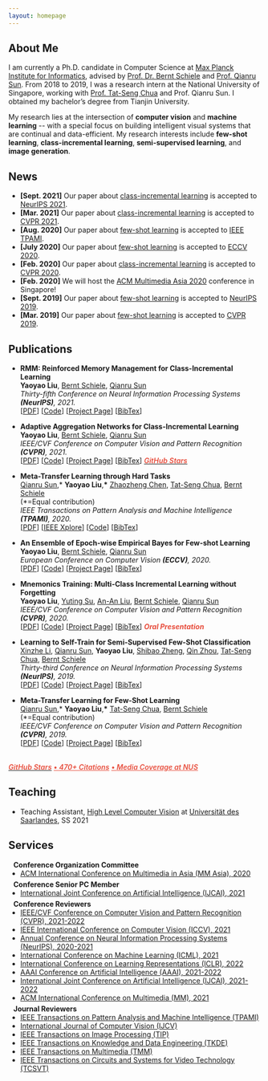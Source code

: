 ```yaml
---
layout: homepage
---
```


## About Me

I am currently a Ph.D. candidate in Computer Science at [Max Planck Institute for Informatics](https://www.mpi-inf.mpg.de/), advised by [Prof. Dr. Bernt Schiele](https://www.mpi-inf.mpg.de/departments/computer-vision-and-machine-learning/people/bernt-schiele) and [Prof. Qianru Sun](https://qianrusun.com/). From 2018 to 2019, I  was a research intern at the National University of Singapore, working with [Prof. Tat-Seng Chua](https://www.chuatatseng.com/) and Prof. Qianru Sun. I obtained my bachelor’s degree from Tianjin University. 

My research lies at the intersection of **computer vision** and **machine learning** -- with a special focus on building intelligent visual systems that are continual and data-efficient. My research interests include **few-shot learning**, **class-incremental learning**, **semi-supervised learning**, and **image generation**.

<!--
<strong style="color:#e74d3c; font-weight:600">I am looking for a research intern position in the EU and the US. I'd appreciate a ping if you see a job I might fit.</strong>
-->

## News

- **[Sept. 2021]** Our paper about [class-incremental learning](https://openreview.net/pdf?id=BfPzZSype5M) is accepted to [NeurIPS 2021](https://neurips.cc/Conferences/2021).
- **[Mar. 2021]** Our paper about [class-incremental learning](https://arxiv.org/pdf/2010.05063.pdf) is accepted to [CVPR 2021](http://cvpr2021.thecvf.com/).
- **[Aug. 2020]** Our paper about [few-shot learning](https://my-publications.yyliu.net/Meta-Transfer-Learning-through-Hard-Tasks.pdf) is accepted to [IEEE TPAMI](https://www.computer.org/csdl/journal/tp).
- **[July 2020]** Our paper about [few-shot learning](https://link.springer.com/content/pdf/10.1007%2F978-3-030-58517-4_24.pdf) is accepted to [ECCV 2020](https://eccv2020.eu/).
- **[Feb. 2020]** Our paper about [class-incremental learning](https://arxiv.org/pdf/2002.10211.pdf) is accepted to [CVPR 2020](http://cvpr2020.thecvf.com/).
- **[Feb. 2020]** We will host the [ACM Multimedia Asia 2020](https://mmasia2020.org/) conference in Singapore!
- **[Sept. 2019]** Our paper about [few-shot learning](https://papers.nips.cc/paper/2019/file/bf25356fd2a6e038f1a3a59c26687e80-Paper.pdf) is accepted to [NeurIPS 2019](https://nips.cc/Conferences/2019).
- **[Mar. 2019]** Our paper about [few-shot learning](https://openaccess.thecvf.com/content_CVPR_2019/papers/Sun_Meta-Transfer_Learning_for_Few-Shot_Learning_CVPR_2019_paper.pdf) is accepted to [CVPR 2019](http://cvpr2019.thecvf.com/).

## Publications

- **RMM: Reinforced Memory Management for Class-Incremental Learning**
  <br>
  **Yaoyao Liu**, [Bernt Schiele](https://www.mpi-inf.mpg.de/departments/computer-vision-and-multimodal-computing/people/bernt-schiele/), [Qianru Sun](https://qianrusun1015.github.io/)
  <br>
  *Thirty-fifth Conference on Neural Information Processing Systems **(NeurIPS)**, 2021.*
  <br> 
  [[PDF](https://openreview.net/pdf?id=BfPzZSype5M)] [[Code](https://gitlab.mpi-klsb.mpg.de/yaoyaoliu/rmm/)] [[Project Page](https://class-il.mpi-inf.mpg.de/rmm/)] [[BibTex](https://bib.yyliu.net/NeurIPS21.txt)]
  
- **Adaptive Aggregation Networks for Class-Incremental Learning**
  <br>
  **Yaoyao Liu**, [Bernt Schiele](https://www.mpi-inf.mpg.de/departments/computer-vision-and-multimodal-computing/people/bernt-schiele/), [Qianru Sun](https://qianrusun1015.github.io/)
  <br>
  *IEEE/CVF Conference on Computer Vision and Pattern Recognition **(CVPR)**, 2021.*
  <br> 
  [[PDF](https://arxiv.org/pdf/2010.05063.pdf)] [[Code](https://git.io/JYHyt)] [[Project Page](https://class-il.mpi-inf.mpg.de/)] [[BibTex](https://bib.yyliu.net/CVPR21.txt)]
  <a href="https://github.com/yaoyao-liu/class-incremental-learning/tree/main/adaptive-aggregation-networks" target="_blank" rel="noopener"><strong><i style="color:#e74d3c; font-weight:600" id="githubstars_manets"></i><i style="color:#e74d3c; font-weight:600"> GitHub Stars</i></strong></a>
  <script>
  githubStars("yaoyao-liu/class-incremental-learning", function(stars) {
  var startext = document.getElementById("githubstars_manets");
        startext.innerHTML=stars;
  });
  </script>
  
- **Meta-Transfer Learning through Hard Tasks**
  <br>
  [Qianru Sun](https://qianrusun1015.github.io/),\* **Yaoyao Liu**,**\*** [Zhaozheng Chen](https://zhaozhengchen.github.io/), [Tat-Seng Chua](https://www.chuatatseng.com/), [Bernt Schiele](https://www.mpi-inf.mpg.de/departments/computer-vision-and-multimodal-computing/people/bernt-schiele/)
  <br>
  (\*=Equal contribution)
  <br>
  *IEEE Transactions on Pattern Analysis and Machine Intelligence **(TPAMI)**, 2020.*
  <br> 
  [[PDF](https://my-publications.yyliu.net/Meta-Transfer-Learning-through-Hard-Tasks.pdf)] [[IEEE Xplore](https://ieeexplore.ieee.org/document/9173698)]  [[Code](https://github.com/yaoyao-liu/meta-transfer-learning)] [[BibTex](https://bib.yyliu.net/TPAMI20.txt)]

- **An Ensemble of Epoch-wise Empirical Bayes for Few-shot Learning**
  <br>
  **Yaoyao Liu**, [Bernt Schiele](https://www.mpi-inf.mpg.de/departments/computer-vision-and-multimodal-computing/people/bernt-schiele/), [Qianru Sun](https://qianrusun1015.github.io/)
  <br>
  *European Conference on Computer Vision **(ECCV)**, 2020.*
  <br> 
  [[PDF](https://link.springer.com/content/pdf/10.1007%2F978-3-030-58517-4_24.pdf)] [[Code](https://gitlab.mpi-klsb.mpg.de/yaoyaoliu/e3bm)] [[Project Page](https://e3bm.yyliu.net/)] [[BibTex](https://bib.yyliu.net/ECCV20.txt)]

- **Mnemonics Training: Multi-Class Incremental Learning without Forgetting**
  <br>
  **Yaoyao Liu**, [Yuting Su](http://seea.tju.edu.cn/info/1014/1459.htm), [An-An Liu](http://seea.tju.edu.cn/info/1014/1508.htm), [Bernt Schiele](https://www.mpi-inf.mpg.de/departments/computer-vision-and-multimodal-computing/people/bernt-schiele/), [Qianru Sun](https://qianrusun1015.github.io/)
  <br>
  *IEEE/CVF Conference on Computer Vision and Pattern Recognition **(CVPR)**, 2020.*
  <br>
  [[PDF](https://arxiv.org/pdf/2002.10211.pdf)] [[Code](https://github.com/yaoyao-liu/mnemonics)] [[Project Page](https://class-il.mpi-inf.mpg.de/mnemonics/)] [[BibTex](https://bib.yyliu.net/CVPR20.txt)] <strong><i style="color:#e74d3c">Oral Presentation</i></strong>


- **Learning to Self-Train for Semi-Supervised Few-Shot Classification**
  <br>
  [Xinzhe Li](https://openreview.net/profile?id=~Xinzhe_Li1), [Qianru Sun](https://qianrusun1015.github.io/), **Yaoyao Liu**, [Shibao Zheng](https://icne.sjtu.edu.cn/info/1045/1059.htm), [Qin Zhou](https://scholar.google.com/citations?user=LtWsD3QAAAAJ&hl=en), [Tat-Seng Chua](https://www.chuatatseng.com/), [Bernt Schiele](https://www.mpi-inf.mpg.de/departments/computer-vision-and-multimodal-computing/people/bernt-schiele/)
  <br>
  *Thirty-third Conference on Neural Information Processing Systems **(NeurIPS)**, 2019.*
  <br>
  [[PDF](https://papers.nips.cc/paper/2019/file/bf25356fd2a6e038f1a3a59c26687e80-Paper.pdf)] [[Code](https://github.com/xinzheli1217/learning-to-self-train)] [[Project Page](https://lst.yyliu.net/)] [[BibTex](https://bib.yyliu.net/NeurIPS19.txt)]

- **Meta-Transfer Learning for Few-Shot Learning**
  <br>
  [Qianru Sun](https://qianrusun1015.github.io/),\* **Yaoyao Liu**,**\*** [Tat-Seng Chua](https://www.chuatatseng.com/), [Bernt Schiele](https://www.mpi-inf.mpg.de/departments/computer-vision-and-multimodal-computing/people/bernt-schiele/)
  <br>
  (\*=Equal contribution)
  <br>
  *IEEE/CVF Conference on Computer Vision and Pattern Recognition **(CVPR)**, 2019.*
  <br>
  [[PDF](https://openaccess.thecvf.com/content_CVPR_2019/papers/Sun_Meta-Transfer_Learning_for_Few-Shot_Learning_CVPR_2019_paper.pdf)] [[Code](https://github.com/yaoyao-liu/meta-transfer-learning)] [[Project Page](https://mtl.yyliu.net/)] [[BibTex](https://bib.yyliu.net/CVPR19.txt)]
<br>
<a href="https://github.com/yaoyao-liu/meta-transfer-learning" target="_blank" rel="noopener"><strong><i style="color:#e74d3c; font-weight:600" id="githubstars_mtl"></i><i style="color:#e74d3c; font-weight:600"> GitHub Stars</i></strong></a> <a style="color:#e74d3c; font-weight:600" href="https://scholar.google.com/citations?view_op=view_citation&hl=en&user=Uf9GqRsAAAAJ&citation_for_view=Uf9GqRsAAAAJ:bEWYMUwI8FkC">• <i>470+ Citations</i></a> <a style="color:#e74d3c; font-weight:600" href="https://www.comp.nus.edu.sg/news/archives/y2019/2019-cvpr-research/">• <i>Media Coverage at NUS</i></a>
  <script>
  githubStars("yaoyao-liu/meta-transfer-learning", function(stars) {
  var startext = document.getElementById("githubstars_mtl");
        startext.innerHTML=stars;
  });
  </script>


## Teaching

- Teaching Assistant, [High Level Computer Vision](https://www.mpi-inf.mpg.de/hlcv) at [Universität des Saarlandes](https://www.uni-saarland.de/), SS 2021

## Services

<h4 style="margin:0 10px 0;">Conference Organization Committee</h4>

<ul style="margin:0 0 5px;">
  <li><a href="https://mmasia2020.org/"><autocolor>ACM International Conference on Multimedia in Asia (MM Asia), 2020</autocolor></a></li>
</ul>

<h4 style="margin:0 10px 0;">Conference Senior PC Member</h4>

<ul style="margin:0 0 5px;">
  <li><a href="https://ijcai-21.org/"><autocolor>International Joint Conference on Artificial Intelligence (IJCAI), 2021</autocolor></a></li>
</ul>

<h4 style="margin:0 10px 0;">Conference Reviewers</h4>

<ul style="margin:0 0 5px;">
  <li><a href="http://cvpr2022.thecvf.com/"><autocolor>IEEE/CVF Conference on Computer Vision and Pattern Recognition (CVPR), 2021-2022</autocolor></a></li>
  <li><a href="http://iccv2021.thecvf.com/"><autocolor>IEEE International Conference on Computer Vision (ICCV), 2021</autocolor></a></li>
  <li><a href="https://neurips.cc/Conferences/2021"><autocolor>Annual Conference on Neural Information Processing Systems (NeurIPS), 2020-2021</autocolor></a></li>
  <li><a href="https://icml.cc/Conferences/2021"><autocolor>International Conference on Machine Learning (ICML), 2021</autocolor></a></li>
  <li><a href="https://iclr.cc/Conferences/2022"><autocolor>International Conference on Learning Representations (ICLR), 2022</autocolor></a></li>
  <li><a href="https://aaai.org/Conferences/AAAI-22/"><autocolor>AAAI Conference on Artificial Intelligence (AAAI), 2021-2022</autocolor></a></li>
  <li><a href="https://ijcai-22.org/"><autocolor>International Joint Conference on Artificial Intelligence (IJCAI), 2021-2022</autocolor></a></li>
  <li><a href="https://2021.acmmm.org/"><autocolor>ACM International Conference on Multimedia (MM), 2021</autocolor></a></li>  
  <!--
  <li><a href="https://mmasia2021.uqcloud.net/"><autocolor>ACM MM Asia 2020-2021</autocolor></a></li>
  <li><a href="http://www.acml-conf.org/2021/"><autocolor>ACML 2021</autocolor></a></li>  
  -->
</ul>

<h4 style="margin:0 10px 0;">Journal Reviewers</h4>

<ul style="margin:0 0 5px;">
  <li><a href="https://www.computer.org/csdl/journal/tp"><autocolor>IEEE Transactions on Pattern Analysis and Machine Intelligence (TPAMI)</autocolor></a></li>
  <li><a href="https://www.springer.com/journal/11263"><autocolor>International Journal of Computer Vision (IJCV)</autocolor></a></li>
  <li><a href="https://signalprocessingsociety.org/publications-resources/ieee-transactions-image-processing"><autocolor>IEEE Transactions on Image Processing (TIP)</autocolor></a></li>
  <li><a href="https://www.computer.org/csdl/journal/tk"><autocolor>IEEE Transactions on Knowledge and Data Engineering (TKDE)</autocolor></a></li>
  <li><a href="https://signalprocessingsociety.org/publications-resources/ieee-transactions-multimedia"><autocolor>IEEE Transactions on Multimedia (TMM)</autocolor></a></li>
  <li><a href="https://ieee-cas.org/publications/ieee-transactions-circuits-and-systems-video-technology"><autocolor>IEEE Transactions on Circuits and Systems for Video Technology (TCSVT)</autocolor></a></li>
  <!--
  <li><a href="https://www.journals.elsevier.com/neural-networks"><autocolor>Neural Networks</autocolor></a></li>
  <li><a href="https://www.springer.com/journal/10994"><autocolor>Machine Learning</autocolor></a></li>
  <li><a href="https://www.journals.elsevier.com/information-processing-and-management"><autocolor>Information Processing and Management</autocolor></a></li>
  <li><a href="https://www.springer.com/journal/11063"><autocolor>Neural Processing Letters</autocolor></a></li>
  <li><a href="https://link.springer.com/journal/11042"><autocolor>Multimedia Tools and Applications</autocolor></a></li>
  <li><a href="https://ieeeaccess.ieee.org/"><autocolor>IEEE Access</autocolor></a></li>
  <li><a href="http://cjc.ict.ac.cn/"><autocolor>Chinese Journal of Computers</autocolor></a></li>
  -->
</ul>
